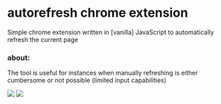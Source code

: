 # autorefresh chrome extension
Simple chrome extension written in [vanilla] JavaScript to automatically refresh the current page

### about:
The tool is useful for instances when manually refreshing is either cumbersome or not possible (limited input capabilities)

<img src="https://github.com/marcjones-io/autorefresh-ext/images/example-go.png" >
<img src="https://github.com/marcjones-io/autorefresh-ext/images/example-stop.png">
